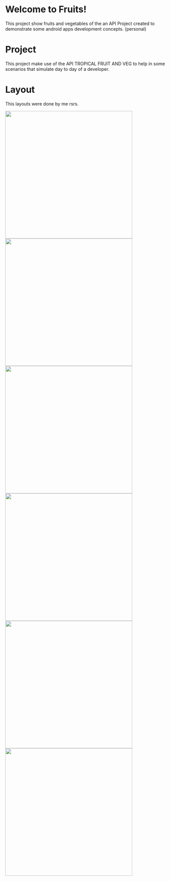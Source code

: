 # Welcome to Fruits!
This project show fruits and vegetables of the an  API
Project created to demonstrate some android apps development concepts. (personal)

# Project
This project make use of the  API TROPICAL FRUIT AND VEG to help in some scenarios that simulate day to day of a developer.

# Layout
This layouts were done by me rsrs.

<img src="https://github.com/dijoncavalcante/Fruits/blob/main/Screenshot_20210309-170331_Fruits.jpg" width="400"><img src="https://github.com/dijoncavalcante/Fruits/blob/main/Screenshot_20210309-170433_Fruits.jpg" width="400"><img src="https://github.com/dijoncavalcante/Fruits/blob/main/Screenshot_20210309-170444_Fruits.jpg" width="400"><img src="https://github.com/dijoncavalcante/Fruits/blob/main/Screenshot_20210309-170342_Fruits.jpg" width="400"><img src="https://github.com/dijoncavalcante/Fruits/blob/main/Screenshot_20210309-170400_Fruits.jpg" width="400"><img src="https://github.com/dijoncavalcante/Fruits/blob/main/Screenshot_20210309-170535_Fruits.jpg" width="400">
